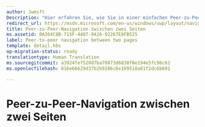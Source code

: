 ```yaml
---
author: Jwmsft
Description: "Hier erfahren Sie, wie Sie in einer einfachen Peer-zu-Peer-App für die Universelle Windows-Plattform (UWP) mit zwei Seiten navigieren."
redirect_url: https://msdn.microsoft.com/en-us/windows/uwp/layout/navigate-between-two-pages
title: Peer-zu-Peer-Navigation zwischen zwei Seiten
ms.assetid: 0A364C8B-715F-4407-9426-92267E8FB525
label: Peer-to-peer navigation between two pages
template: detail.hbs
op-migration-status: ready
translationtype: Human Translation
ms.sourcegitcommit: a3924fef520d7ba70873d6838f8e194e5fc96c62
ms.openlocfilehash: 816e66629d37b2b9286c6e189518a81f2dc6b691

---
```


# <a name="peer-to-peer-navigation-between-two-pages"></a>Peer-zu-Peer-Navigation zwischen zwei Seiten

<link rel="stylesheet" href="https://az835927.vo.msecnd.net/sites/uwp/Resources/css/custom.css">







<!--HONumber=Dec16_HO2-->


